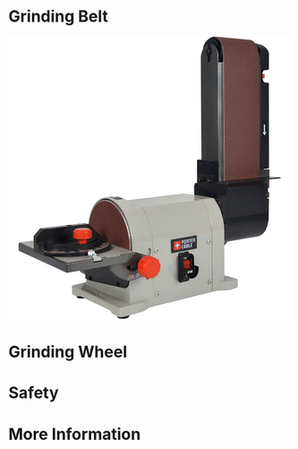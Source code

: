 <!-- TITLE: Grinder -->
<!-- SUBTITLE: A grinder is used to remove material, deburr rough edges, or finish materials. -->

# Grinding Belt
![Belt Grinder](/uploads/machining-tools/belt-grinder.jpg "Belt Grinder")
# Grinding Wheel
# Safety
# More Information